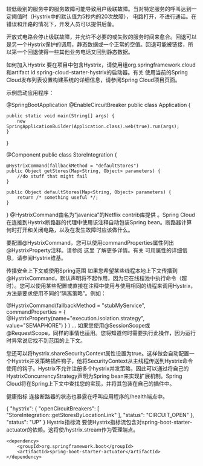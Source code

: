 较低级别的服务中的服务故障可能导致用户级联故障。当对特定服务的呼叫达到一定阈值时（Hystrix中的默认值为5秒内的20次故障），
电路打开，不进行通话。在错误和开路的情况下，开发人员可以提供后备。

开放式电路会停止级联故障，并允许不必要的或失败的服务时间来愈合。回退可以是另一个Hystrix保护的调用，静态数据或一个正常的空值。回退可能被链接，所以第一个回退使得一些其他业务电话又回到静态数据。

如何加入Hystrix
要在项目中包含Hystrix，请使用组org.springframework.cloud和artifact id spring-cloud-starter-hystrix的启动器。有关 使用当前的Spring Cloud发布列表设置构建系统的详细信息，请参阅Spring Cloud项目页面。

示例启动应用程序：

@SpringBootApplication
@EnableCircuitBreaker
public class Application {

    public static void main(String[] args) {
        new SpringApplicationBuilder(Application.class).web(true).run(args);
    }

}

@Component
public class StoreIntegration {

    @HystrixCommand(fallbackMethod = "defaultStores")
    public Object getStores(Map<String, Object> parameters) {
        //do stuff that might fail
    }

    public Object defaultStores(Map<String, Object> parameters) {
        return /* something useful */;
    }
}
@HystrixCommand由名为“javanica”的Netflix contrib库提供 。Spring Cloud在连接到Hystrix断路器的代理中使用该注释自动包装Spring bean。断路器计算何时打开和关闭电路，以及在发生故障时应该做什么。

要配置@HystrixCommand，您可以使用commandProperties属性列出@HystrixProperty注释。请参阅 这里 了解更多详情。有关 可用属性的详细信息，请参阅Hystrix维基。

传播安全上下文或使用Spring范围
如果您希望某些线程本地上下文传播到@HystrixCommand，默认声明将不起作用，因为它在线程池中执行命令（超时）。您可以使用某些配置或直接在注释中使用与使用相同的线程来调用Hystrix，方法是要求使用不同的“隔离策略”。例如：

@HystrixCommand(fallbackMethod = "stubMyService",
    commandProperties = {
      @HystrixProperty(name="execution.isolation.strategy", value="SEMAPHORE")
    }
)
...
如果您使用@SessionScope或@RequestScope，同样的事情也适用。您将知道何时需要执行此操作，因为运行时异常说它找不到范围的上下文。

您还可以将hystrix.shareSecurityContext属性设置为true。这样做会自动配置一个Hystrix并发策略插件钩子，他将SecurityContext从主线程传送到Hystrix命令使用的钩子。Hystrix不允许注册多个hystrix并发策略，因此可以通过将自己的HystrixConcurrencyStrategy声明为Spring bean来实现扩展机制。Spring Cloud将在Spring上下文中查找您的实现，并将其包装在自己的插件中。

健康指标
连接断路器的状态也暴露在呼叫应用程序的/health端点中。

{
    "hystrix": {
        "openCircuitBreakers": [
            "StoreIntegration::getStoresByLocationLink"
        ],
        "status": "CIRCUIT_OPEN"
    },
    "status": "UP"
}
Hystrix指标流
要使Hystrix指标流包含对spring-boot-starter-actuator的依赖。这将使/hystrix.stream作为管理端点。

    <dependency>
        <groupId>org.springframework.boot</groupId>
        <artifactId>spring-boot-starter-actuator</artifactId>
    </dependency>